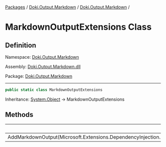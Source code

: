 [Packages](../../README.md) / [Doki.Output.Markdown](../README.md) / [Doki.Output.Markdown](README.md) / 

# MarkdownOutputExtensions Class

## Definition

Namespace: [Doki.Output.Markdown](README.md)

Assembly: [Doki.Output.Markdown.dll](../README.md)

Package: [Doki.Output.Markdown](https://www.nuget.org/packages/Doki.Output.Markdown)

---

```csharp
public static class MarkdownOutputExtensions
```

Inheritance: [System.Object](https://learn.microsoft.com/en-us/dotnet/api/System.Object) → MarkdownOutputExtensions

## Methods

|   |Summary|
|---|---|
|AddMarkdownOutput(Microsoft.Extensions.DependencyInjection.IServiceCollection)||


